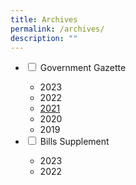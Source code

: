 ```yaml
---
title: Archives
permalink: /archives/
description: ""
---
```

<ul class="jekyllcodex_accordion">
 
 <li>
    <input type="checkbox" id="accordion1">
			<label for="accordion1">Government Gazette</label>
    <div><ul>
<li>2023</li>
<li>2022</li>
<li><a href="https://www.opcw.org/about-us/member-states" target="new">2021</a></li>
<li>2020</li>
<li>2019</li>
</ul></div> 
</li>
  <li>
    <input type="checkbox" id="accordion2">
    <label for="accordion2">Bills Supplement</label>
    <div><ul>
<li>2023</li>
<li>2022</li>
</ul>
</div></li></ul>
